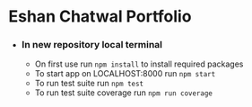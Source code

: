 # Eshan Chatwal Portfolio

- ### In new repository local terminal
    - On first use run `npm install` to install required packages
    - To start app on LOCALHOST:8000 run `npm start`
    - To run test suite run `npm test`
    - To run test suite coverage run `npm run coverage`
